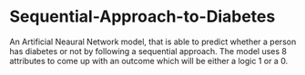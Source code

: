 # Sequential-Approach-to-Diabetes
An Artificial Neaural Network model, that is able to predict whether a person has diabetes or not by following a sequential approach. The model uses 8 attributes to come up with an outcome which will be either a logic 1 or a 0. 
